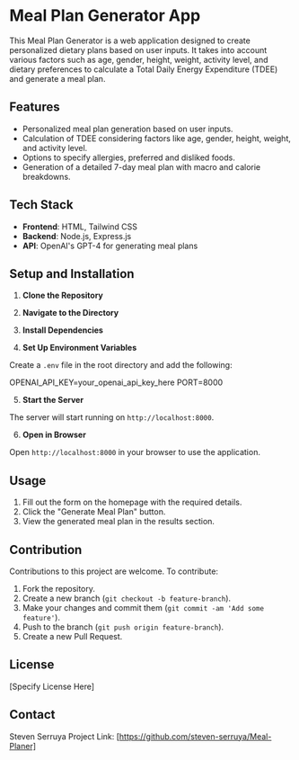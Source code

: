 # Meal Plan Generator App

This Meal Plan Generator is a web application designed to create personalized dietary plans based on user inputs. It takes into account various factors such as age, gender, height, weight, activity level, and dietary preferences to calculate a Total Daily Energy Expenditure (TDEE) and generate a meal plan.

## Features

- Personalized meal plan generation based on user inputs.
- Calculation of TDEE considering factors like age, gender, height, weight, and activity level.
- Options to specify allergies, preferred and disliked foods.
- Generation of a detailed 7-day meal plan with macro and calorie breakdowns.

## Tech Stack

- **Frontend**: HTML, Tailwind CSS
- **Backend**: Node.js, Express.js
- **API**: OpenAI's GPT-4 for generating meal plans

## Setup and Installation

1. **Clone the Repository**

2. **Navigate to the Directory**

3. **Install Dependencies**

4. **Set Up Environment Variables**

Create a `.env` file in the root directory and add the following:

OPENAI_API_KEY=your_openai_api_key_here
PORT=8000

5. **Start the Server**

The server will start running on `http://localhost:8000`.

6. **Open in Browser**

Open `http://localhost:8000` in your browser to use the application.

## Usage

1. Fill out the form on the homepage with the required details.
2. Click the "Generate Meal Plan" button.
3. View the generated meal plan in the results section.

## Contribution

Contributions to this project are welcome. To contribute:

1. Fork the repository.
2. Create a new branch (`git checkout -b feature-branch`).
3. Make your changes and commit them (`git commit -am 'Add some feature'`).
4. Push to the branch (`git push origin feature-branch`).
5. Create a new Pull Request.

## License

[Specify License Here]

## Contact

Steven Serruya
Project Link: [https://github.com/steven-serruya/Meal-Planer]
